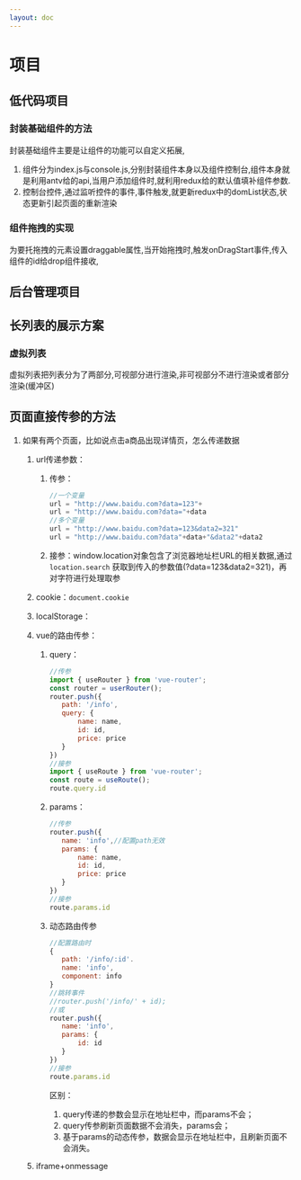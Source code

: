 ```yaml
---
layout: doc
---
```

# 项目

## 低代码项目

### 封装基础组件的方法

封装基础组件主要是让组件的功能可以自定义拓展,

1. 组件分为index.js与console.js,分别封装组件本身以及组件控制台,组件本身就是利用antv给的api,当用户添加组件时,就利用redux给的默认值填补组件参数.
2. 控制台控件,通过监听控件的事件,事件触发,就更新redux中的domList状态,状态更新引起页面的重新渲染

### 组件拖拽的实现

为要托拖拽的元素设置draggable属性,当开始拖拽时,触发onDragStart事件,传入组件的id给drop组件接收,

## 后台管理项目

## 长列表的展示方案

### 虚拟列表

虚拟列表把列表分为了两部分,可视部分进行渲染,非可视部分不进行渲染或者部分渲染(缓冲区)

## 页面直接传参的方法

1. 如果有两个页面，比如说点击a商品出现详情页，怎么传递数据

   1. url传递参数：

      1. 传参：

         ```javaScript
         //一个变量
         url = "http://www.baidu.com?data=123"+
         url = "http://www.baidu.com?data="+data
         //多个变量
         url = "http://www.baidu.com?data=123&data2=321"
         url = "http://www.baidu.com?data"+data+"&data2"+data2
         ```

      2. 接参：window.location对象包含了浏览器地址栏URL的相关数据,通过`location.search` 获取到传入的参数值(?data=123&data2=321)，再对字符进行处理取参

   2. cookie：`document.cookie` 

   3. localStorage：

   4. vue的路由传参：

      1. query：

         ```javaScript
         //传参
         import { useRouter } from 'vue-router';
         const router = userRouter();
         router.push({
         	path: '/info',
         	query: {
         		name: name,
         		id: id,
         		price: price
         	}
         })
         //接参
         import { useRoute } from 'vue-router';
         const route = useRoute();
         route.query.id
         ```

      2. params：

         ```javaScript
         //传参
         router.push({
         	name: 'info',//配置path无效
         	params: {
         		name: name,
         		id: id,
         		price: price
         	}
         })
         //接参
         route.params.id
         ```

      3. 动态路由传参

         ```javaScript
         //配置路由时
         {
         	path: '/info/:id'.
         	name: 'info',
         	component: info
         }
         //跳转事件
         //router.push('/info/' + id);
         //或
         router.push({
         	name: 'info',
         	params: {
         		id: id
         	}
         })
         //接参
         route.params.id
         ```

         区别：

         1. query传递的参数会显示在地址栏中，而params不会；
         2. query传参刷新页面数据不会消失，params会；
         3. 基于params的动态传参，数据会显示在地址栏中，且刷新页面不会消失。

   5. iframe+onmessage
